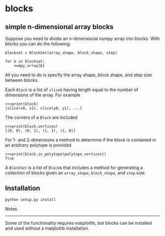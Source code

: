blocks
======

simple n-dimensional array blocks
---------------------------------

Suppose you need to divide an n-dimensional numpy array into blocks. With blocks you can do the following:

```
blockset = BlockSet(array_shape, block_shape, step)

for b in blockset:
	numpy_array[b]
```

All you need to do is specify the array shape, block shape, and step size between blocks. 

Each `Block` is a list of `slice`s having length equal to the number of dimensions of the array. For example

```
>>>print(block)
[slice(x0, x1), slice(y0, y1), ...]
```

The corners of a `Block` are included 

```
>>>print(block.vertices)
[(0, 0), (0, 1), (1, 1), (1, 0)]
```

For 1- and 2-dimensions a method to determine if the block is contained in an arbitrary polytope is provided

```
>>>print(block.in_polytope(polytope_vertices))
True
```

A `BlockSet` is a list of `Block`s that includes a method for generating a collection of blocks given an `array_shape`, `block_shape`, and `step` size.



Installation
------------

```
python setup.py install
```


Notes
_____

Some of the functionality requires matplotlib, but blocks can be installed and used without a matplotlib installation.